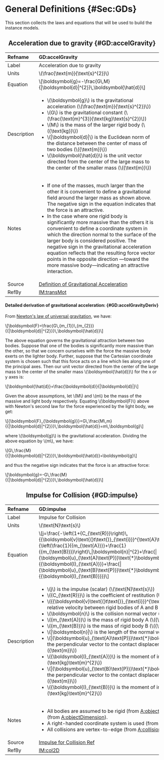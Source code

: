 # General Definitions {#Sec:GDs}

This section collects the laws and equations that will be used to build the instance models.

<div align="center">

## Acceleration due to gravity {#GD:accelGravity}

</div>

|Refname    |GD:accelGravity                                                                                                                                                                                                                                                                                                                                                                                                                                                                                                                                                                                                                                                                 |
|:----------|:-------------------------------------------------------------------------------------------------------------------------------------------------------------------------------------------------------------------------------------------------------------------------------------------------------------------------------------------------------------------------------------------------------------------------------------------------------------------------------------------------------------------------------------------------------------------------------------------------------------------------------------------------------------------------------|
|Label      |Acceleration due to gravity                                                                                                                                                                                                                                                                                                                                                                                                                                                                                                                                                                                                                                                     |
|Units      |\\(\frac{\text{m}}{\text{s}^{2}}\\)                                                                                                                                                                                                                                                                                                                                                                                                                                                                                                                                                                                                                                             |
|Equation   |\\[\boldsymbol{g}=-\frac{G\\,M}{\|\boldsymbol{d}\|^{2}}\\,\boldsymbol{\hat{d}}\\]                                                                                                                                                                                                                                                                                                                                                                                                                                                                                                                                                                                               |
|Description|<ul><li>\\(\boldsymbol{g}\\) is the gravitational acceleration (\\(\frac{\text{m}}{\text{s}^{2}}\\))</li><li>\\(G\\) is the gravitational constant (\\(\frac{\text{m}^{3}}{\text{kg}\text{s}^{2}}\\))</li><li>\\(M\\) is the mass of the larger rigid body (\\({\text{kg}}\\))</li><li>\\(\|\boldsymbol{d}\|\\) is the Euclidean norm of the distance between the center of mass of two bodies (\\({\text{m}}\\))</li><li>\\(\boldsymbol{\hat{d}}\\) is the unit vector directed from the center of the large mass to the center of the smaller mass (\\({\text{m}}\\))</li></ul>                                                                                               |
|Notes      |<ul><li>If one of the masses, much larger than the other it is convenient to define a gravitational field around the larger mass as shown above. The negative sign in the equation indicates that the force is an attractive.</li><li>In the case where one rigid body is significantly more massive than the others it is convenient to define a coordinate system in which the direction normal to the surface of the larger body is considered positive. The negative sign in the gravitational acceleration equation reflects that the resulting force vector points in the opposite direction —toward the more massive body—indicating an attractive interaction.</li></ul>|
|Source     |[Definition of Gravitational Acceleration](https://en.wikipedia.org/wiki/Gravitational_acceleration)                                                                                                                                                                                                                                                                                                                                                                                                                                                                                                                                                                            |
|RefBy      |[IM:transMot](./SecIMs.md#IM:transMot)                                                                                                                                                                                                                                                                                                                                                                                                                                                                                                                                                                                                                                          |

#### Detailed derivation of gravitational acceleration: {#GD:accelGravityDeriv}

From [Newton's law of universal gravitation](./SecTMs.md#TM:UniversalGravLaw), we have:

\\[\boldsymbol{F}=\frac{G\\,{m\_{1}}\\,{m\_{2}}}{{\|\boldsymbol{d}\|^{2}}}\\,\boldsymbol{\hat{d}}\\]

The above equation governs the gravitational attraction between two bodies. Suppose that one of the bodies is significantly more massive than the other, so that we concern ourselves with the force the massive body exerts on the lighter body. Further, suppose that the Cartesian coordinate system is chosen such that this force acts on a line which lies along one of the principal axes. Then our unit vector directed from the center of the large mass to the center of the smaller mass \\(\boldsymbol{\hat{d}}\\) for the x or y axes is:

\\[\boldsymbol{\hat{d}}=\frac{\boldsymbol{d}}{\|\boldsymbol{d}\|}\\]

Given the above assumptions, let \\(M\\) and \\(m\\) be the mass of the massive and light body respectively. Equating \\(\boldsymbol{F}\\) above with Newton's second law for the force experienced by the light body, we get:

\\[{\boldsymbol{F}\_{\boldsymbol{g}}}=G\\,\frac{M\\,m}{{\|\boldsymbol{d}\|^{2}}}\\,\boldsymbol{\hat{d}}=m\\,\boldsymbol{g}\\]

where \\(\boldsymbol{g}\\) is the gravitational acceleration. Dividing the above equation by \\(m\\),  we have:

\\[G\\,\frac{M}{{\|\boldsymbol{d}\|^{2}}}\\,\boldsymbol{\hat{d}}=\boldsymbol{g}\\]

and thus the negative sign indicates that the force is an attractive force:

\\[\boldsymbol{g}=-G\\,\frac{M}{{\|\boldsymbol{d}\|^{2}}}\\,\boldsymbol{\hat{d}}\\]

<div align="center">

## Impulse for Collision {#GD:impulse}

</div>

|Refname    |GD:impulse                                                                                                                                                                                                                                                                                                                                                                                                                                                                                                                                                                                                                                                                                                                                                                                                                                                                                                                                                                                                                                                                                                                                                                                                                                                                                                 |
|:----------|:----------------------------------------------------------------------------------------------------------------------------------------------------------------------------------------------------------------------------------------------------------------------------------------------------------------------------------------------------------------------------------------------------------------------------------------------------------------------------------------------------------------------------------------------------------------------------------------------------------------------------------------------------------------------------------------------------------------------------------------------------------------------------------------------------------------------------------------------------------------------------------------------------------------------------------------------------------------------------------------------------------------------------------------------------------------------------------------------------------------------------------------------------------------------------------------------------------------------------------------------------------------------------------------------------------|
|Label      |Impulse for Collision                                                                                                                                                                                                                                                                                                                                                                                                                                                                                                                                                                                                                                                                                                                                                                                                                                                                                                                                                                                                                                                                                                                                                                                                                                                                                      |
|Units      |\\(\text{N}\text{s}\\)                                                                                                                                                                                                                                                                                                                                                                                                                                                                                                                                                                                                                                                                                                                                                                                                                                                                                                                                                                                                                                                                                                                                                                                                                                                                                     |
|Equation   |\\[j=\frac{-\left(1+{C\_{\text{R}}}\right)\\,{{\boldsymbol{v}\text{(}t\text{)}\_{\text{i}}}^{\text{A}\text{B}}}\cdot{}\boldsymbol{n}}{\left(\frac{1}{{m\_{\text{A}}}}+\frac{1}{{m\_{\text{B}}}}\right)\\,\|\boldsymbol{n}\|^{2}+\frac{\|{\boldsymbol{u}\_{\text{A}\text{P}}}\text{\*}\boldsymbol{n}\|^{2}}{{\boldsymbol{I}\_{\text{A}}}}+\frac{\|{\boldsymbol{u}\_{\text{B}\text{P}}}\text{\*}\boldsymbol{n}\|^{2}}{{\boldsymbol{I}\_{\text{B}}}}}\\]                                                                                                                                                                                                                                                                                                                                                                                                                                                                                                                                                                                                                                                                                                                                                                                                                                                      |
|Description|<ul><li>\\(j\\) is the impulse (scalar) (\\(\text{N}\text{s}\\))</li><li>\\({C\_{\text{R}}}\\) is the coefficient of restitution (Unitless)</li><li>\\({{\boldsymbol{v}\text{(}t\text{)}\_{\text{i}}}^{\text{A}\text{B}}}\\) is the initial relative velocity between rigid bodies of A and B (\\(\frac{\text{m}}{\text{s}}\\))</li><li>\\(\boldsymbol{n}\\) is the collision normal vector (\\({\text{m}}\\))</li><li>\\({m\_{\text{A}}}\\) is the mass of rigid body A (\\({\text{kg}}\\))</li><li>\\({m\_{\text{B}}}\\) is the mass of rigid body B (\\({\text{kg}}\\))</li><li>\\(\|\boldsymbol{n}\|\\) is the length of the normal vector (\\({\text{m}}\\))</li><li>\\(\|{\boldsymbol{u}\_{\text{A}\text{P}}}\text{\*}\boldsymbol{n}\|\\) is the length of the perpendicular vector to the contact displacement vector of rigid body A (\\({\text{m}}\\))</li><li>\\({\boldsymbol{I}\_{\text{A}}}\\) is the moment of inertia of rigid body A (\\(\text{kg}\text{m}^{2}\\))</li><li>\\(\|{\boldsymbol{u}\_{\text{B}\text{P}}}\text{\*}\boldsymbol{n}\|\\) is the length of the perpendicular vector to the contact displacement vector of rigid body B (\\({\text{m}}\\))</li><li>\\({\boldsymbol{I}\_{\text{B}}}\\) is the moment of inertia of rigid body B (\\(\text{kg}\text{m}^{2}\\))</li></ul>|
|Notes      |<ul><li>All bodies are assumed to be rigid (from [A:objectTy](./SecAssumps.md#assumpOT)) and two-dimensional (from [A:objectDimension](./SecAssumps.md#assumpOD)).</li><li>A right-handed coordinate system is used (from [A:axesDefined](./SecAssumps.md#assumpAD)).</li><li>All collisions are vertex-to-edge (from [A:collisionType](./SecAssumps.md#assumpCT)).</li></ul>                                                                                                                                                                                                                                                                                                                                                                                                                                                                                                                                                                                                                                                                                                                                                                                                                                                                                                                              |
|Source     |[Impulse for Collision Ref](http://www.chrishecker.com/images/e/e7/Gdmphys3.pdf)                                                                                                                                                                                                                                                                                                                                                                                                                                                                                                                                                                                                                                                                                                                                                                                                                                                                                                                                                                                                                                                                                                                                                                                                                           |
|RefBy      |[IM:col2D](./SecIMs.md#IM:col2D)                                                                                                                                                                                                                                                                                                                                                                                                                                                                                                                                                                                                                                                                                                                                                                                                                                                                                                                                                                                                                                                                                                                                                                                                                                                                           |
